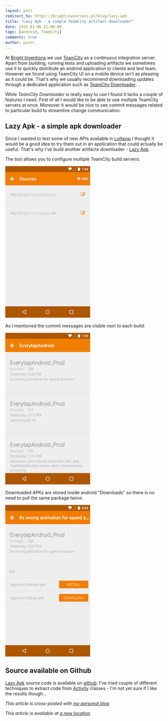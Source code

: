 ```yaml
---
layout: post
redirect_to: https://brightinventions.pl/blog/lazy-apk
title: "Lazy Apk - a simple TeamCity artifact downloader"
date: 2015-01-06 21:00:00
tags: [android, TeamCity]
comments: true
author: piotr
---
```


At [Bright Inventions](http://brightinventions.pl) we use [TeamCity](https://www.jetbrains.com/teamcity/) as a continuous integration server. Apart from building, running tests and uploading artifacts we sometimes use it to quickly distribute an android application to clients and test team. However we found using TeamCity UI on a mobile device isn't as pleasing as it could be. That's why we usually recommend downloading updates through a dedicated application such as [TeamCity Downloader](https://play.google.com/store/apps/details?id=com.raidzero.teamcitydownloader).

While *TeamCity Downloader* is really easy to use I found it lacks a couple of features I need. First of all I would like to be able to use multiple TeamCity servers at once. Moreover it would be nice to see commit messages related to particular build to streamline change communication.

## Lazy Apk - a simple apk downloader

Since I wanted to test some of new APIs available in [Lollipop](https://www.android.com/versions/lollipop-5-0/) I thought it would be a good idea to try them out in an application that could actually be useful. That's why I've build another artifacts downloader - [Lazy Apk](https://play.google.com/store/apps/details?id=pl.brightinventions.lazyapk).


The tool allows you to configure multiple TeamCity build servers:

![Multiple sources](/images/lazy_apk_sources.png "Sources")

As I mentioned the commit messages are visible next to each build:

![Commit messages](/images/lazy_apk_builds.png "Commit messages")

Downloaded APKs are stored inside android "Downloads" so there is no need to pull the same package twice:

![Downloads](/images/lazy_apk_downloads.png "Downloads")

## Source available on Github

[Lazy Apk](https://play.google.com/store/apps/details?id=pl.brightinventions.lazyapk) source code is available on [github](https://github.com/bright/lazyapk). I've tried couple of different techniques to extract code from [Activity](http://developer.android.com/reference/android/app/Activity.html) classes - I'm not yet sure if I like the results though...

*This article is cross-posted with [my personal blog](http://miensol.pl)*


*This article is available at [a new location](https://brightinventions.pl/blog/lazy-apk)*
